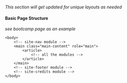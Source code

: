 *This section will get updated for unique layouts as needed*

#### Basic Page Structure

*see bootcamp page as an example*

```markup
<body>
	<!-- site-nav module -->
	<main class="main-content" role="main">
		<article>
			<!-- all the modules -->
		</article>
	</main>
	<!-- site-footer module -->
	<!-- site-credits module -->
</body>
```


